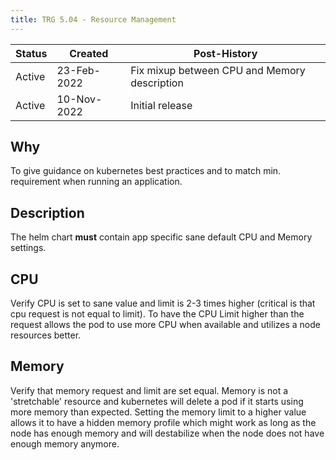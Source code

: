 ```yaml
---
title: TRG 5.04 - Resource Management
---
```


| Status | Created     | Post-History                                 |
|--------|-------------|----------------------------------------------|
| Active | 23-Feb-2022 | Fix mixup between CPU and Memory description |
| Active | 10-Nov-2022 | Initial release                              |

## Why

To give guidance on kubernetes best practices and to match min. requirement when running an application.

## Description

The helm chart **must** contain app specific sane default CPU and Memory settings.

## CPU

Verify CPU is set to sane value and limit is 2-3 times higher (critical is that cpu request is not equal to limit). To have the CPU Limit higher than the request allows the pod to use more CPU when available and utilizes a node resources better.

## Memory

Verify that memory request and limit are set equal. Memory is not a 'stretchable' resource and kubernetes will delete a pod if it starts using more memory than expected. Setting the memory limit to a higher value allows it to have a hidden memory profile which might work as long as the node has enough memory and will destabilize when the node does not have enough memory anymore.
